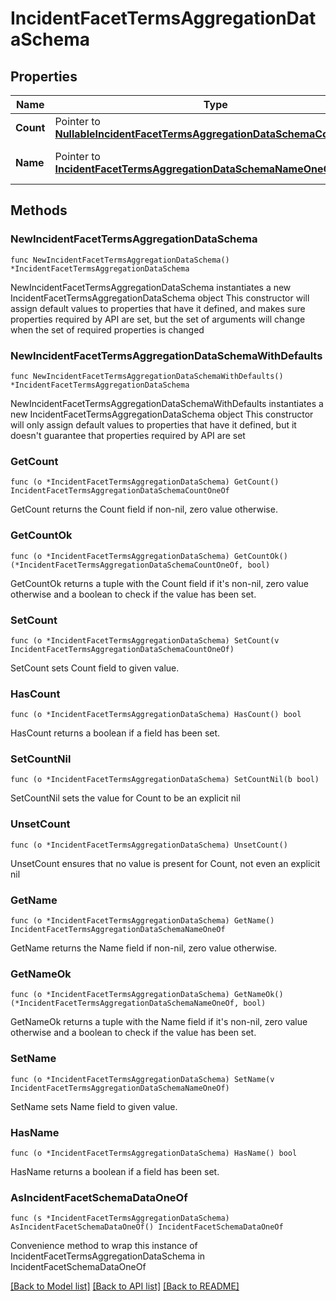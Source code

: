 # IncidentFacetTermsAggregationDataSchema

## Properties

Name | Type | Description | Notes
------------ | ------------- | ------------- | -------------
**Count** | Pointer to [**NullableIncidentFacetTermsAggregationDataSchemaCountOneOf**](IncidentFacetTermsAggregationDataSchemaCountOneOf.md) | A count of the terms. | [optional] [readonly] 
**Name** | Pointer to [**IncidentFacetTermsAggregationDataSchemaNameOneOf**](IncidentFacetTermsAggregationDataSchemaNameOneOf.md) | The key value for the term. | [optional] [readonly] 

## Methods

### NewIncidentFacetTermsAggregationDataSchema

`func NewIncidentFacetTermsAggregationDataSchema() *IncidentFacetTermsAggregationDataSchema`

NewIncidentFacetTermsAggregationDataSchema instantiates a new IncidentFacetTermsAggregationDataSchema object
This constructor will assign default values to properties that have it defined,
and makes sure properties required by API are set, but the set of arguments
will change when the set of required properties is changed

### NewIncidentFacetTermsAggregationDataSchemaWithDefaults

`func NewIncidentFacetTermsAggregationDataSchemaWithDefaults() *IncidentFacetTermsAggregationDataSchema`

NewIncidentFacetTermsAggregationDataSchemaWithDefaults instantiates a new IncidentFacetTermsAggregationDataSchema object
This constructor will only assign default values to properties that have it defined,
but it doesn't guarantee that properties required by API are set

### GetCount

`func (o *IncidentFacetTermsAggregationDataSchema) GetCount() IncidentFacetTermsAggregationDataSchemaCountOneOf`

GetCount returns the Count field if non-nil, zero value otherwise.

### GetCountOk

`func (o *IncidentFacetTermsAggregationDataSchema) GetCountOk() (*IncidentFacetTermsAggregationDataSchemaCountOneOf, bool)`

GetCountOk returns a tuple with the Count field if it's non-nil, zero value otherwise
and a boolean to check if the value has been set.

### SetCount

`func (o *IncidentFacetTermsAggregationDataSchema) SetCount(v IncidentFacetTermsAggregationDataSchemaCountOneOf)`

SetCount sets Count field to given value.

### HasCount

`func (o *IncidentFacetTermsAggregationDataSchema) HasCount() bool`

HasCount returns a boolean if a field has been set.

### SetCountNil

`func (o *IncidentFacetTermsAggregationDataSchema) SetCountNil(b bool)`

 SetCountNil sets the value for Count to be an explicit nil

### UnsetCount
`func (o *IncidentFacetTermsAggregationDataSchema) UnsetCount()`

UnsetCount ensures that no value is present for Count, not even an explicit nil
### GetName

`func (o *IncidentFacetTermsAggregationDataSchema) GetName() IncidentFacetTermsAggregationDataSchemaNameOneOf`

GetName returns the Name field if non-nil, zero value otherwise.

### GetNameOk

`func (o *IncidentFacetTermsAggregationDataSchema) GetNameOk() (*IncidentFacetTermsAggregationDataSchemaNameOneOf, bool)`

GetNameOk returns a tuple with the Name field if it's non-nil, zero value otherwise
and a boolean to check if the value has been set.

### SetName

`func (o *IncidentFacetTermsAggregationDataSchema) SetName(v IncidentFacetTermsAggregationDataSchemaNameOneOf)`

SetName sets Name field to given value.

### HasName

`func (o *IncidentFacetTermsAggregationDataSchema) HasName() bool`

HasName returns a boolean if a field has been set.


### AsIncidentFacetSchemaDataOneOf

`func (s *IncidentFacetTermsAggregationDataSchema) AsIncidentFacetSchemaDataOneOf() IncidentFacetSchemaDataOneOf`

Convenience method to wrap this instance of IncidentFacetTermsAggregationDataSchema in IncidentFacetSchemaDataOneOf

[[Back to Model list]](../README.md#documentation-for-models) [[Back to API list]](../README.md#documentation-for-api-endpoints) [[Back to README]](../README.md)


